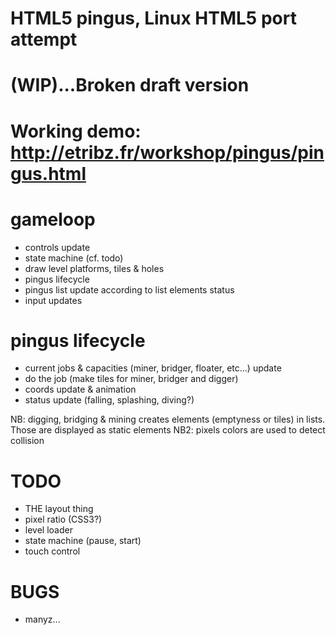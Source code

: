 HTML5 pingus, Linux HTML5 port attempt
===========

(WIP)...Broken draft version
===========

Working demo: http://etribz.fr/workshop/pingus/pingus.html
===========

gameloop
===========
* controls update
* state machine (cf. todo)
* draw level platforms, tiles & holes
* pingus lifecycle
* pingus list update according to list elements status
* input updates

pingus lifecycle
===========
* current jobs & capacities (miner, bridger, floater, etc...) update
* do the job (make tiles for miner, bridger and digger)
* coords update & animation
* status update (falling, splashing, diving?)

NB: digging, bridging & mining creates elements (emptyness or tiles) in lists. Those are displayed as static elements
NB2: pixels colors are used to detect collision


TODO
===========
* THE layout thing
* pixel ratio (CSS3?)
* level loader
* state machine (pause, start)
* touch control

BUGS
===========
* manyz...
